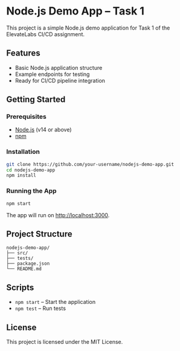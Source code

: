 # Node.js Demo App – Task 1

This project is a simple Node.js demo application for Task 1 of the ElevateLabs CI/CD assignment.

## Features

- Basic Node.js application structure
- Example endpoints for testing
- Ready for CI/CD pipeline integration

## Getting Started

### Prerequisites

- [Node.js](https://nodejs.org/) (v14 or above)
- [npm](https://www.npmjs.com/)

### Installation

```bash
git clone https://github.com/your-username/nodejs-demo-app.git
cd nodejs-demo-app
npm install
```

### Running the App

```bash
npm start
```

The app will run on [http://localhost:3000](http://localhost:3000).

## Project Structure

```
nodejs-demo-app/
├── src/
├── tests/
├── package.json
└── README.md
```

## Scripts

- `npm start` – Start the application
- `npm test` – Run tests

## License

This project is licensed under the MIT License.

